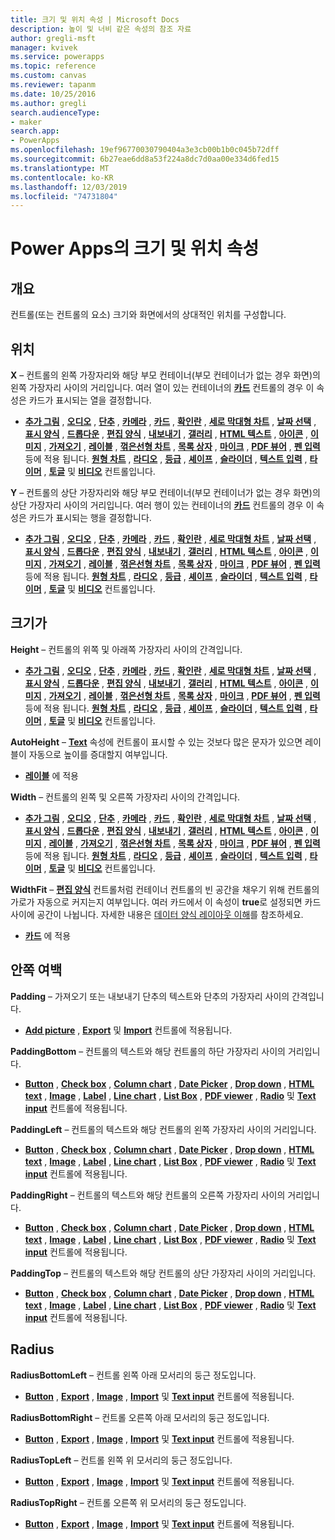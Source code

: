 ```yaml
---
title: 크기 및 위치 속성 | Microsoft Docs
description: 높이 및 너비 같은 속성의 참조 자료
author: gregli-msft
manager: kvivek
ms.service: powerapps
ms.topic: reference
ms.custom: canvas
ms.reviewer: tapanm
ms.date: 10/25/2016
ms.author: gregli
search.audienceType:
- maker
search.app:
- PowerApps
ms.openlocfilehash: 19ef96770030790404a3e3cb00b1b0c045b72dff
ms.sourcegitcommit: 6b27eae6dd8a53f224a8dc7d0aa00e334d6fed15
ms.translationtype: MT
ms.contentlocale: ko-KR
ms.lasthandoff: 12/03/2019
ms.locfileid: "74731804"
---
```

# <a name="size-and-location-properties-in-power-apps"></a>Power Apps의 크기 및 위치 속성
## <a name="overview"></a>개요
컨트롤(또는 컨트롤의 요소) 크기와 화면에서의 상대적인 위치를 구성합니다.

## <a name="position"></a>위치
**X** – 컨트롤의 왼쪽 가장자리와 해당 부모 컨테이너(부모 컨테이너가 없는 경우 화면)의 왼쪽 가장자리 사이의 거리입니다. 여러 열이 있는 컨테이너의 **[카드](control-card.md)** 컨트롤의 경우 이 속성은 카드가 표시되는 열을 결정합니다.

* **[추가 그림](control-add-picture.md)** , **[오디오](control-audio-video.md)** , **[단추](control-button.md)** , **[카메라](control-camera.md)** , **[카드](control-card.md)** , **[확인란](control-check-box.md)** , **[세로 막대형 차트](control-column-line-chart.md)** , **[날짜 선택](control-date-picker.md)** , **[표시 양식](control-form-detail.md)** , **[드롭다운](control-drop-down.md)** , **[편집 양식](control-form-detail.md)** , **[내보내기](control-export-import.md)** , **[갤러리](control-gallery.md)** , **[HTML 텍스트](control-html-text.md)** , **[아이콘](control-shapes-icons.md)** , **[이미지](control-image.md)** , **[가져오기](control-export-import.md)** , **[레이블](control-text-box.md)** , **[꺾은선형 차트](control-column-line-chart.md)** , **[목록 상자](control-list-box.md)** , **[마이크](control-microphone.md)** , **[PDF 뷰어](control-pdf-viewer.md)** , **[펜 입력](control-pen-input.md)** 등에 적용 됩니다. **[원형 차트](control-pie-chart.md)** , **[라디오](control-radio.md)** , **[등급](control-rating.md)** , **[셰이프](control-shapes-icons.md)** , **[슬라이더](control-slider.md)** , **[텍스트 입력](control-text-input.md)** , **[타이머](control-timer.md)** , **[토글](control-toggle.md)** 및 **[비디오](control-audio-video.md)** 컨트롤입니다.

**Y** – 컨트롤의 상단 가장자리와 해당 부모 컨테이너(부모 컨테이너가 없는 경우 화면)의 상단 가장자리 사이의 거리입니다. 여러 행이 있는 컨테이너의 **[카드](control-card.md)** 컨트롤의 경우 이 속성은 카드가 표시되는 행을 결정합니다.

* **[추가 그림](control-add-picture.md)** , **[오디오](control-audio-video.md)** , **[단추](control-button.md)** , **[카메라](control-camera.md)** , **[카드](control-card.md)** , **[확인란](control-check-box.md)** , **[세로 막대형 차트](control-column-line-chart.md)** , **[날짜 선택](control-date-picker.md)** , **[표시 양식](control-form-detail.md)** , **[드롭다운](control-drop-down.md)** , **[편집 양식](control-form-detail.md)** , **[내보내기](control-export-import.md)** , **[갤러리](control-gallery.md)** , **[HTML 텍스트](control-html-text.md)** , **[아이콘](control-shapes-icons.md)** , **[이미지](control-image.md)** , **[가져오기](control-export-import.md)** , **[레이블](control-text-box.md)** , **[꺾은선형 차트](control-column-line-chart.md)** , **[목록 상자](control-list-box.md)** , **[마이크](control-microphone.md)** , **[PDF 뷰어](control-pdf-viewer.md)** , **[펜 입력](control-pen-input.md)** 등에 적용 됩니다. **[원형 차트](control-pie-chart.md)** , **[라디오](control-radio.md)** , **[등급](control-rating.md)** , **[셰이프](control-shapes-icons.md)** , **[슬라이더](control-slider.md)** , **[텍스트 입력](control-text-input.md)** , **[타이머](control-timer.md)** , **[토글](control-toggle.md)** 및 **[비디오](control-audio-video.md)** 컨트롤입니다.

## <a name="size"></a>크기가
**Height** – 컨트롤의 위쪽 및 아래쪽 가장자리 사이의 간격입니다.

* **[추가 그림](control-add-picture.md)** , **[오디오](control-audio-video.md)** , **[단추](control-button.md)** , **[카메라](control-camera.md)** , **[카드](control-card.md)** , **[확인란](control-check-box.md)** , **[세로 막대형 차트](control-column-line-chart.md)** , **[날짜 선택](control-date-picker.md)** , **[표시 양식](control-form-detail.md)** , **[드롭다운](control-drop-down.md)** , **[편집 양식](control-form-detail.md)** , **[내보내기](control-export-import.md)** , **[갤러리](control-gallery.md)** , **[HTML 텍스트](control-html-text.md)** , **[아이콘](control-shapes-icons.md)** , **[이미지](control-image.md)** , **[가져오기](control-export-import.md)** , **[레이블](control-text-box.md)** , **[꺾은선형 차트](control-column-line-chart.md)** , **[목록 상자](control-list-box.md)** , **[마이크](control-microphone.md)** , **[PDF 뷰어](control-pdf-viewer.md)** , **[펜 입력](control-pen-input.md)** 등에 적용 됩니다. **[원형 차트](control-pie-chart.md)** , **[라디오](control-radio.md)** , **[등급](control-rating.md)** , **[셰이프](control-shapes-icons.md)** , **[슬라이더](control-slider.md)** , **[텍스트 입력](control-text-input.md)** , **[타이머](control-timer.md)** , **[토글](control-toggle.md)** 및 **[비디오](control-audio-video.md)** 컨트롤입니다.

**AutoHeight** – **[Text](properties-core.md)** 속성에 컨트롤이 표시할 수 있는 것보다 많은 문자가 있으면 레이블이 자동으로 높이를 증대할지 여부입니다.  

* **[레이블](control-text-box.md)** 에 적용

**Width** – 컨트롤의 왼쪽 및 오른쪽 가장자리 사이의 간격입니다.

* **[추가 그림](control-add-picture.md)** , **[오디오](control-audio-video.md)** , **[단추](control-button.md)** , **[카메라](control-camera.md)** , **[카드](control-card.md)** , **[확인란](control-check-box.md)** , **[세로 막대형 차트](control-column-line-chart.md)** , **[날짜 선택](control-date-picker.md)** , **[표시 양식](control-form-detail.md)** , **[드롭다운](control-drop-down.md)** , **[편집 양식](control-form-detail.md)** , **[내보내기](control-export-import.md)** , **[갤러리](control-gallery.md)** , **[HTML 텍스트](control-html-text.md)** , **[아이콘](control-shapes-icons.md)** , **[이미지](control-image.md)** , **[레이블](control-text-box.md)** , **[가져오기](control-export-import.md)** , **[꺾은선형 차트](control-column-line-chart.md)** , **[목록 상자](control-list-box.md)** , **[마이크](control-microphone.md)** , **[PDF 뷰어](control-pdf-viewer.md)** , **[펜 입력](control-pen-input.md)** 등에 적용 됩니다. **[원형 차트](control-pie-chart.md)** , **[라디오](control-radio.md)** , **[등급](control-rating.md)** , **[셰이프](control-shapes-icons.md)** , **[슬라이더](control-slider.md)** , **[텍스트 입력](control-text-input.md)** , **[타이머](control-timer.md)** , **[토글](control-toggle.md)** 및 **[비디오](control-audio-video.md)** 컨트롤입니다.

**WidthFit** – **[편집 양식](control-form-detail.md)** 컨트롤처럼 컨테이너 컨트롤의 빈 공간을 채우기 위해 컨트롤의 가로가 자동으로 커지는지 여부입니다. 여러 카드에서 이 속성이 **true**로 설정되면 카드 사이에 공간이 나뉩니다. 자세한 내용은 [데이터 양식 레이아웃 이해](../working-with-form-layout.md)를 참조하세요.

* **[카드](control-card.md)** 에 적용

## <a name="padding"></a>안쪽 여백
**Padding** – 가져오기 또는 내보내기 단추의 텍스트와 단추의 가장자리 사이의 간격입니다.

* **[Add picture](control-add-picture.md)** , **[Export](control-export-import.md)** 및 **[Import](control-export-import.md)** 컨트롤에 적용됩니다.

**PaddingBottom** – 컨트롤의 텍스트와 해당 컨트롤의 하단 가장자리 사이의 거리입니다.

* **[Button](control-button.md)** , **[Check box](control-check-box.md)** , **[Column chart](control-column-line-chart.md)** , **[Date Picker](control-date-picker.md)** , **[Drop down](control-drop-down.md)** , **[HTML text](control-html-text.md)** , **[Image](control-image.md)** , **[Label](control-text-box.md)** , **[Line chart](control-column-line-chart.md)** , **[List Box](control-list-box.md)** , **[PDF viewer](control-pdf-viewer.md)** , **[Radio](control-radio.md)** 및 **[Text input](control-text-input.md)** 컨트롤에 적용됩니다.

**PaddingLeft** – 컨트롤의 텍스트와 해당 컨트롤의 왼쪽 가장자리 사이의 거리입니다.

* **[Button](control-button.md)** , **[Check box](control-check-box.md)** , **[Column chart](control-column-line-chart.md)** , **[Date Picker](control-date-picker.md)** , **[Drop down](control-drop-down.md)** , **[HTML text](control-html-text.md)** , **[Image](control-image.md)** , **[Label](control-text-box.md)** , **[Line chart](control-column-line-chart.md)** , **[List Box](control-list-box.md)** , **[PDF viewer](control-pdf-viewer.md)** , **[Radio](control-radio.md)** 및 **[Text input](control-text-input.md)** 컨트롤에 적용됩니다.

**PaddingRight** – 컨트롤의 텍스트와 해당 컨트롤의 오른쪽 가장자리 사이의 거리입니다.

* **[Button](control-button.md)** , **[Check box](control-check-box.md)** , **[Column chart](control-column-line-chart.md)** , **[Date Picker](control-date-picker.md)** , **[Drop down](control-drop-down.md)** , **[HTML text](control-html-text.md)** , **[Image](control-image.md)** , **[Label](control-text-box.md)** , **[Line chart](control-column-line-chart.md)** , **[List Box](control-list-box.md)** , **[PDF viewer](control-pdf-viewer.md)** , **[Radio](control-radio.md)** 및 **[Text input](control-text-input.md)** 컨트롤에 적용됩니다.

**PaddingTop** – 컨트롤의 텍스트와 해당 컨트롤의 상단 가장자리 사이의 거리입니다.

* **[Button](control-button.md)** , **[Check box](control-check-box.md)** , **[Column chart](control-column-line-chart.md)** , **[Date Picker](control-date-picker.md)** , **[Drop down](control-drop-down.md)** , **[HTML text](control-html-text.md)** , **[Image](control-image.md)** , **[Label](control-text-box.md)** , **[Line chart](control-column-line-chart.md)** , **[List Box](control-list-box.md)** , **[PDF viewer](control-pdf-viewer.md)** , **[Radio](control-radio.md)** 및 **[Text input](control-text-input.md)** 컨트롤에 적용됩니다.

## <a name="radius"></a>Radius
**RadiusBottomLeft** – 컨트롤 왼쪽 아래 모서리의 둥근 정도입니다.

* **[Button](control-button.md)** , **[Export](control-export-import.md)** , **[Image](control-image.md)** , **[Import](control-export-import.md)** 및 **[Text input](control-text-input.md)** 컨트롤에 적용됩니다.

**RadiusBottomRight** – 컨트롤 오른쪽 아래 모서리의 둥근 정도입니다.

* **[Button](control-button.md)** , **[Export](control-export-import.md)** , **[Image](control-image.md)** , **[Import](control-export-import.md)** 및 **[Text input](control-text-input.md)** 컨트롤에 적용됩니다.

**RadiusTopLeft** – 컨트롤 왼쪽 위 모서리의 둥근 정도입니다.

* **[Button](control-button.md)** , **[Export](control-export-import.md)** , **[Image](control-image.md)** , **[Import](control-export-import.md)** 및 **[Text input](control-text-input.md)** 컨트롤에 적용됩니다.

**RadiusTopRight** – 컨트롤 오른쪽 위 모서리의 둥근 정도입니다.

* **[Button](control-button.md)** , **[Export](control-export-import.md)** , **[Image](control-image.md)** , **[Import](control-export-import.md)** 및 **[Text input](control-text-input.md)** 컨트롤에 적용됩니다.


